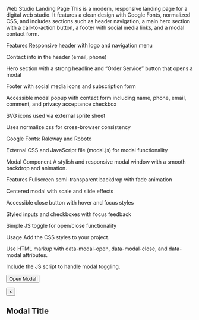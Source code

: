 Web Studio Landing Page
This is a modern, responsive landing page for a digital web studio. It features a clean design with Google Fonts, normalized CSS, and includes sections such as header navigation, a main hero section with a call-to-action button, a footer with social media links, and a modal contact form.

Features
Responsive header with logo and navigation menu

Contact info in the header (email, phone)

Hero section with a strong headline and “Order Service” button that opens a modal

Footer with social media icons and subscription form

Accessible modal popup with contact form including name, phone, email, comment, and privacy acceptance checkbox

SVG icons used via external sprite sheet

Uses normalize.css for cross-browser consistency

Google Fonts: Raleway and Roboto

External CSS and JavaScript file (modal.js) for modal functionality

Modal Component
A stylish and responsive modal window with a smooth backdrop and animation.

Features
Fullscreen semi-transparent backdrop with fade animation

Centered modal with scale and slide effects

Accessible close button with hover and focus styles

Styled inputs and checkboxes with focus feedback

Simple JS toggle for open/close functionality

Usage
Add the CSS styles to your project.

Use HTML markup with data-modal-open, data-modal-close, and data-modal attributes.

Include the JS script to handle modal toggling.


<button data-modal-open>Open Modal</button>

<div class="backdrop" data-modal>
  <div class="modal">
    <button class="btn-close" data-modal-close aria-label="Close modal">×</button>
    <h2 class="modal-title">Modal Title</h2>
    <!-- Your content here -->
  </div>
</div>
